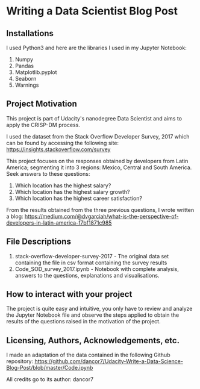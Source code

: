 # Writing a Data Scientist Blog Post

## Installations
I used Python3 and here are the libraries I used in my Jupyter Notebook:
1. Numpy
2. Pandas
3. Matplotlib.pyplot
4. Seaborn
5. Warnings

## Project Motivation
This project is part of Udacity's nanodegree Data Scientist and aims to apply the CRISP-DM process.

I used the dataset from the Stack Overflow Developer Survey, 2017 which can be found by accessing the following site: https://insights.stackoverflow.com/survey

This project focuses on the responses obtained by developers from Latin America; segmenting it into 3 regions: Mexico, Central and South America. Seek answers to these questions:
1. Which location has the highest salary?
2. Which location has the highest salary growth?
3. Which location has the highest career satisfaction?

From the results obtained from the three previous questions, I wrote written a blog: https://medium.com/@dvgarciah/what-is-the-perspective-of-developers-in-latin-america-f7bf1871c985

## File Descriptions
1. stack-overflow-developer-survey-2017 - The original data set containing the file in csv format containing the survey results
2. Code_SOD_survey_2017.ipynb - Notebook with complete analysis, answers to the questions, explanations and visualisations.

## How to interact with your project
The project is quite easy and intuitive, you only have to review and analyze the Jupyter Notebook file and observe the steps applied to obtain the results of the questions raised in the motivation of the project.


## Licensing, Authors, Acknowledgements, etc.
I made an adaptation of the data contained in the following Github repository: https://github.com/dancor7/Udacity-Write-a-Data-Science-Blog-Post/blob/master/Code.ipynb

All credits go to its author: dancor7
